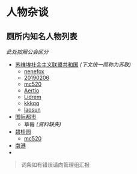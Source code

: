 # 人物杂谈
## 厕所内知名人物列表

*此处按照公会区分*

- [苏维埃社会主义联盟共和国](Guild.md) *(下文统一简称为苏联)*
	* [nenefox](/players/nenefox)
	* [20190206](/players/20190206.md)
	* [mc520](/players/mc520.md)
	* [Aertio](/players/Aertio.md)
	* [Lidrem](/wiki/players/Lidrem.md)
	* [kkkqq](/players/kkkqq.md)
	* [laosun](/players/laosun.md)
- [国际都市](Guild.md)
	* 草莓 *(资料缺失)*
- [碧桂园](Guild.md)
	* [mc520](/players.mc520.md)
- [南港](Guild.md)
- 


>词条如有错误请向管理组汇报
